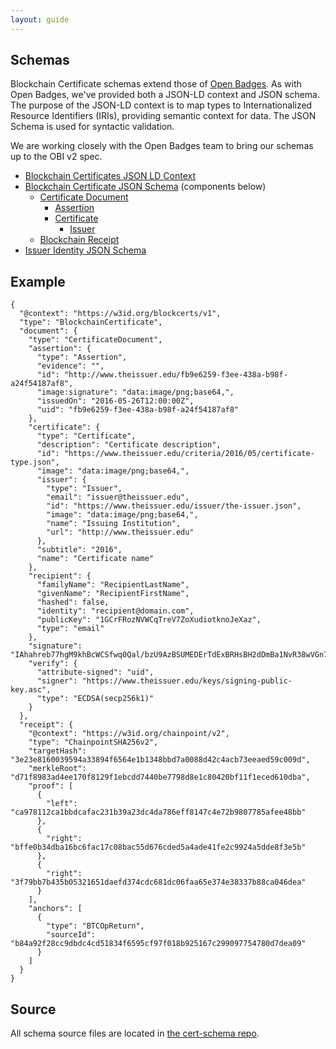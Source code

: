 ```yaml
---
layout: guide
---
```


## Schemas

Blockchain Certificate schemas extend those of [Open Badges](https://openbadgespec.org/). As with Open Badges, we've provided both a JSON-LD context and JSON schema. The purpose of the JSON-LD context is to map types to Internationalized Resource Identifiers (IRIs), providing semantic context for data. The JSON Schema is used for syntactic validation.

We are working closely with the Open Badges team to bring our schemas up to the OBI v2 spec.

*   [Blockchain Certificates JSON LD Context](json-context.html) 
*   [Blockchain Certificate JSON Schema](json-schema.html) (components below)
    *   [Certificate Document](certificate-document.html)
        *   [Assertion](assertion-schema.html)
        *   [Certificate](certificate-schema.html)
            *   [Issuer](issuer.html)
    *   [Blockchain Receipt](receipt.html)
*   [Issuer Identity JSON Schema](issuer-id.html) 

## Example

    {
      "@context": "https://w3id.org/blockcerts/v1",
      "type": "BlockchainCertificate",
      "document": {
        "type": "CertificateDocument",
        "assertion": {
          "type": "Assertion",
          "evidence": "",
          "id": "http://www.theissuer.edu/fb9e6259-f3ee-438a-b98f-a24f54187af8",
          "image:signature": "data:image/png;base64,",
          "issuedOn": "2016-05-26T12:00:00Z",
          "uid": "fb9e6259-f3ee-438a-b98f-a24f54187af8"
        },
        "certificate": {
          "type": "Certificate",
          "description": "Certificate description",
          "id": "https://www.theissuer.edu/criteria/2016/05/certificate-type.json",
          "image": "data:image/png;base64,",
          "issuer": {
            "type": "Issuer",
            "email": "issuer@theissuer.edu",
            "id": "https://www.theissuer.edu/issuer/the-issuer.json",
            "image": "data:image/png;base64,",
            "name": "Issuing Institution",
            "url": "http://www.theissuer.edu"
          },
          "subtitle": "2016",
          "name": "Certificate name"
        },
        "recipient": {
          "familyName": "RecipientLastName",
          "givenName": "RecipientFirstName",
          "hashed": false,
          "identity": "recipient@domain.com",
          "publicKey": "1GCrFRozNVWCqTreV7ZoXudiotknoJeXaz",
          "type": "email"
        },
        "signature": "IAhahreb77hgM9khBcWCSfwq0Qal/bzU9AzBSUMEDErTdExBRHsBH2dDmBa1NvR38wVGn70SPEglI0VIvUFc2AI=",
        "verify": {
          "attribute-signed": "uid",
          "signer": "https://www.theissuer.edu/keys/signing-public-key.asc",
          "type": "ECDSA(secp256k1)"
        }
      },
      "receipt": {
        "@context": "https://w3id.org/chainpoint/v2",
        "type": "ChainpointSHA256v2",
        "targetHash": "3e23e8160039594a33894f6564e1b1348bbd7a0088d42c4acb73eeaed59c009d",
        "merkleRoot": "d71f8983ad4ee170f8129f1ebcdd7440be7798d8e1c80420bf11f1eced610dba",
        "proof": [
          {
            "left": "ca978112ca1bbdcafac231b39a23dc4da786eff8147c4e72b9807785afee48bb"
          },
          {
            "right": "bffe0b34dba16bc6fac17c08bac55d676cded5a4ade41fe2c9924a5dde8f3e5b"
          },
          {
            "right": "3f79bb7b435b05321651daefd374cdc681dc06faa65e374e38337b88ca046dea"
          }
        ],
        "anchors": [
          {
            "type": "BTCOpReturn",
            "sourceId": "b84a92f28cc9dbdc4cd51834f6595cf97f018b925167c299097754780d7dea09"
          }
        ]
      }
    }


## Source

All schema source files are located in [the cert-schema repo](https://github.com/blockchain-certificates/cert-schema/).
